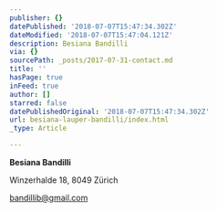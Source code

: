 ```yaml
---
publisher: {}
datePublished: '2018-07-07T15:47:34.302Z'
dateModified: '2018-07-07T15:47:04.121Z'
description: Besiana Bandilli
via: {}
sourcePath: _posts/2017-07-31-contact.md
title: ''
hasPage: true
inFeed: true
author: []
starred: false
datePublishedOriginal: '2018-07-07T15:47:34.302Z'
url: besiana-lauper-bandilli/index.html
_type: Article

---
```

**Besiana Bandilli**

Winzerhalde 18, 8049 Zürich

bandillib@gmail.com